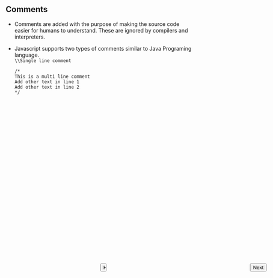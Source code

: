 <input style="position: absolute; top: 20%;left: 50%;right: 50%;" type="button" onclick="location.href='https://rahgadda.github.io/Javascript';" value="Home" />
<input style="position: absolute; top: 20%;right: 4%;" type="button" onclick="location.href='https://rahgadda.github.io/Javascript/Basics/02-Variables.html';" value="Next" />
<br/><br/>

## Comments
- Comments are added with the purpose of making the source code easier for humans to understand. These are ignored by compilers and interpreters.
- Javascript supports two types of comments similar to Java Programing language.   
    `\\Single line comment`
    
    `/*`   
    `This is a multi line comment`   
    `Add other text in line 1`   
    `Add other text in line 2`   
    `*/`   